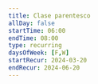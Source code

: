 ```yaml
---
title: Clase parentesco
allDay: false
startTime: 06:00
endTime: 08:00
type: recurring
daysOfWeek: [F,W]
startRecur: 2024-03-20
endRecur: 2024-06-20
---
```

